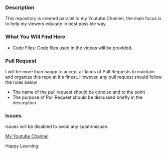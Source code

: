 ### Description
This repository is created parallel to my Youtube Channel, the main focus is to help my viewers educate in best possible way.

### What You Will Find Here
- Code Files: Code files used in the videos will be provided.

### Pull Request
I will be more than happy to accept all kinds of Pull Requests to maintain and organize this repo at it's finest. However, any pull request should follow the rules below
- The name of the pull request should be concise and to the point
- The purpose of Pull Request should be discussed briefly in the description.

### Issues
Issues will be disabled to avoid any spam/misuse.

[My Youtube Channel](https://www.youtube.com/@CodeDripstar)

Happy Learning.
